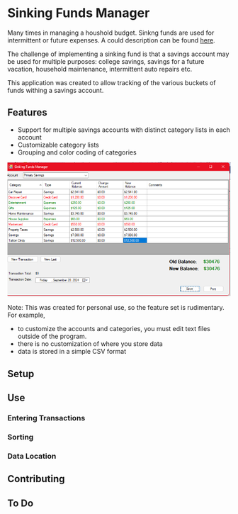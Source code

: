 # Sinking Funds Manager

Many times in managing a houshold budget.  Sinkng funds are used for intermittent or future expenses.  A could description can be found [here](https://www.ramseysolutions.com/saving/stop-the-panic-sinking-fund#:~:text=A%20sinking%20fund%20is%20a,use%20at%20a%20later%20date).

The challenge of implementing a sinking fund is that a savings account may be used for multiple purposes: college savings, savings for a future vacation, household maintenance, intermittent auto repairs etc.

This application was created to allow tracking of the various buckets of funds withing a savings account.

## Features
 - Support for multiple savings accounts with distinct category lists in each account
 - Customizable category lists
 - Grouping and color coding of categories

 ![Overview](Screenshots/Overview.png)

 Note: This was created for personal use, so the feature set is rudimentary.  For example, 
 - to customize the accounts and categories, you must edit text files outside of the program.  
 - there is no customization of where you store data
 - data is stored in a simple CSV format

## Setup

## Use

### Entering Transactions

### Sorting

### Data Location

## Contributing

## To Do